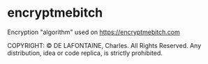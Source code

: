 # encryptmebitch
Encryption "algorithm" used on https://encryptmebitch.com

COPYRIGHT: 
© DE LAFONTAINE, Charles. All Rights Reserved. Any distribution, idea or code replica, is strictly prohibited.
